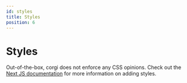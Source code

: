 ```yaml
---
id: styles
title: Styles
position: 6
---
```


# Styles

Out-of-the-box, corgi does not enforce any CSS opinions. Check out the [Next JS documentation](https://nextjs.org/docs/app/building-your-application/styling) for more information on adding styles. 